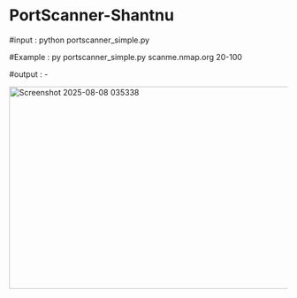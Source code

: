 ﻿# PortScanner-Shantnu
#input :
python portscanner_simple.py <target> <ports>

#Example : py portscanner_simple.py scanme.nmap.org 20-100


#output : - 


<img width="1490" height="366" alt="Screenshot 2025-08-08 035338" src="https://github.com/user-attachments/assets/579ea893-b128-4a7d-8a46-154df63b30df" />


